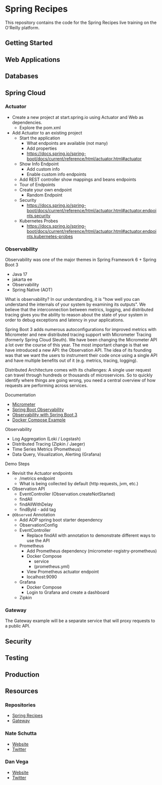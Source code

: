 # Spring Recipes

This repository contains the code for the Spring Recipes live training on the O'Reilly platform. 

## Getting Started 

## Web Applications 

## Databases 

## Spring Cloud

### Actuator

- Create a new project at start.spring.io using Actuator and Web as dependencies.
  - Explore the pom.xml
- Add Actuator to an existing project
  - Start the application
    - What endpoints are available (not many)
    - Add properties
    - https://docs.spring.io/spring-boot/docs/current/reference/html/actuator.html#actuator
  - Show Info Endpoint 
    - Add custom info
    - Enable custom info endpoints
  - Add REST controller show mappings and beans endpoints
  - Tour of Endpoints
  - Create your own endpoint
    - Random Endpoint
  - Security
    - https://docs.spring.io/spring-boot/docs/current/reference/html/actuator.html#actuator.endpoints.security
  - Kubernetes Probes
    - https://docs.spring.io/spring-boot/docs/current/reference/html/actuator.html#actuator.endpoints.kubernetes-probes

### Observability

Observability was one of the major themes in Spring Framework 6 + Spring Boot 3

- Java 17
- jakarta ee
- Observability
- Spring Native (AOT)

What is observability? In our understanding, it is "how well you can understand the internals of your system by examining its outputs". We believe that the interconnection between metrics, logging, and distributed tracing gives you the ability to reason about the state of your system in order to debug exceptions and latency in your applications.

Spring Boot 3 adds numerous autoconfigurations for improved metrics with Micrometer and new distributed tracing support with Micrometer Tracing (formerly Spring Cloud Sleuth). We have been changing the Micrometer API a lot over the course of this year. The most important change is that we have introduced a new API: the Observation API.
The idea of its founding was that we want the users to instrument their code once using a single API and have multiple benefits out of it (e.g. metrics, tracing, logging).

Distributed Architecture comes with its challenges:
A single user request can travel through hundreds or thousands of microservices. So to quickly identify where things are going wrong, you need a central overview of how requests are performing across services.

Documentation 
- [Micrometer](https://micrometer.io/)
- [Spring Boot Observability](https://docs.spring.io/spring-boot/docs/current/reference/html/actuator.html#actuator.observability)
- [Observability with Spring Boot 3](https://spring.io/blog/2022/10/12/observability-with-spring-boot-3)
- [Docker Compose Example](https://github.com/marcingrzejszczak/observability-boot-blog-post )

Observability 
- Log Aggregation (Loki / Logstash)
- Distributed Tracing (Zipkin / Jaeger)
- Time Series Metrics (Prometheus)
- Data Query, Visualization, Alerting (Grafana)

Demo Steps

- Revisit the Actuator endpoints 
  - /metrics endpoint
  - What is being collected by default (http requests, jvm, etc.)
- Observation API
  - EventController (Observation.createNotStarted)
  - findAll
  - findAllWithDelay
  - findById - add tag
- `@Observed` Annotation
  - Add AOP spring boot starter dependency
  - ObservationConfig
  - EventController
    - Replace findAll with annotation to demonstrate different ways to use the API
  - Prometheus
    - Add Prometheus dependency (micrometer-registry-prometheus)
    - Docker Compose
      - service 
      - (prometheus.yml)
    - View Prometheus actuator endpoint
    - localhost:9090
  - Grafana
    - Docker Compose
    - Login to Grafana and create a dashboard
  - Zipkin

### Gateway

The Gateway example will be a separate service that will proxy requests to a public API.

## Security 

## Testing

## Production 


## Resources

### Repositories

- [Spring Recipes](https://github.com/spring-recipes/oreilly-live-training/tree/main)
- [Gateway]()

### Nate Schutta

- [Website](http://ntschutta.io/)
- [Twitter](https://twitter.com/ntschutta)

### Dan Vega

- [Website](https://www.danvega.dev/)
- [Twitter](https://twitter.com/therealdanvega)